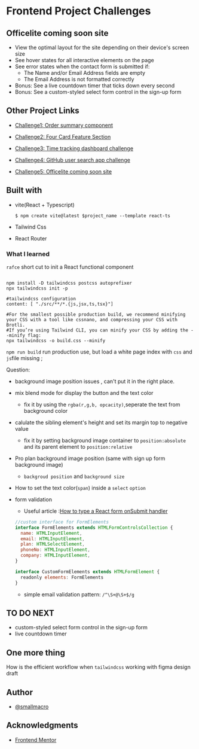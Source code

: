 # Frontend Project Challenges

## Officelite coming soon site

- View the optimal layout for the site depending on their device's screen size
- See hover states for all interactive elements on the page
- See error states when the contact form is submitted if:
  - The Name and/or Email Address fields are empty
  - The Email Address is not formatted correctly
- Bonus: See a live countdown timer that ticks down every second
- Bonus: See a custom-styled select form control in the sign-up form

## Other Project Links

- [Challenge1: Order summary component](https://smallmacro.github.io/challenge1/)

- [Challenge2: Four Card Feature Section](https://smallmacro.github.io/challenge2/)

- [Challenge3: Time tracking dashboard challenge](https://smallmacro.github.io/challenge3/)

- [Challenge4: GitHub user search app challenge](https://smallmacro.github.io/challenge4/)

- [Challenge5: Officelite coming soon site](https://smallmacro.github.io/challenge5/dist/)

## Built with

- vite(React + Typescript)

  ```shell
  $ npm create vite@latest $project_name --template react-ts
  ```

- Tailwind Css
- React Router

### What I learned

`rafce` short cut to init a React functional component

```shell

npm install -D tailwindcss postcss autoprefixer
npx tailwindcss init -p

#tailwindcss configuration
content: [ "./src/**/*.{js,jsx,ts,tsx}"]

#For the smallest possible production build, we recommend minifying your CSS with a tool like cssnano, and compressing your CSS with Brotli.
#If you’re using Tailwind CLI, you can minify your CSS by adding the --minify flag:
npx tailwindcss -o build.css --minify
```

`npm run build` run production use, but load a white page index with `css` and `js`file missing ;

Question:

- background image position issues , can't put it in the right place.
- mix blend mode for display the button and the text color
  - fix it by using the `rgba(r,g,b, opcacity)`,seperate the text from background color
- calulate the sibling element's height and set its margin top to negative value
  - fix it by setting background image container to `position:absolute ` and its parent element to `position:relative`
- Pro plan background image position (same with sign up form background image)

  - `backgroud position` and `background size`

- How to set the text color(`span`) inside a `select` `option`

- form validation

  - Useful article :[How to type a React form onSubmit handler](https://epicreact.dev/how-to-type-a-react-form-on-submit-handler/)

  ```javascript
  //custom interface for FormElements
  interface FormElements extends HTMLFormControlsCollection {
    name: HTMLInputElement,
    email: HTMLInputElement,
    plan: HTMLSelectElement,
    phoneNo: HTMLInputElement,
    company: HTMLInputElement,
  }

  interface CustomFormElements extends HTMLFormElement {
    readonly elements: FormElements
  }


  ```

  - simple email validation pattern: `/^\S+@\S+$/g`

## TO DO NEXT

- custom-styled select form control in the sign-up form
- live countdown timer

## One more thing

How is the efficient workflow when `tailwindcss` working with figma design draft

## Author

- [@smallmacro](https://github.com/smallmacro)

## Acknowledgments

- [Frontend Mentor](https://www.frontendmentor.io/)
